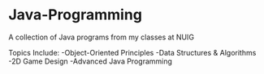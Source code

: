 # Java-Programming
A collection of Java programs from my classes at NUIG

Topics Include:
-Object-Oriented Principles
-Data Structures & Algorithms
-2D Game Design
-Advanced Java Programming
